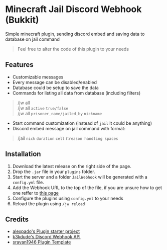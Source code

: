# Minecraft Jail Discord Webhook (Bukkit)

Simple minecraft plugin, sending discord embed and saving data to database on jail command

>Feel free to alter the code of this plugin to your needs

## Features
* Customizable messages
* Every message can be disabled/enabled
* Database could be setup to save the data
* Commands for listing all data from database (including filters)
> /jw all \
> /jw all `active` `true/false`\
> /jw all `prisoner_name/jailed_by` `nickname`
* Start command customization (instead of `jail` it could be anything)
* Discord embed message on jail command with format:
> /jail `nick` `duration` `cell` r:`reason handling spaces`


## Installation
1. Download the latest release on the right side of the page.
2. Drop the `.jar` file in your `plugins` folder.
3. Start the server and a folder `JailWebhook` will be generated with a `config.yml` file.
4. Add the Webhook URL to the top of the file, if you are unsure how to get one reffer to [this page](https://support.discord.com/hc/en-us/articles/228383668-Intro-to-Webhooks)
5. Configure the plugins using `config.yml` to your needs
6. Reload the plugin using `/jw reload`


## Credits
* [alexpado's Plugin starter project](https://github.com/alexpado/papermc-plugin-starter)
* [k3kdude's Discord Webhook API](https://gist.github.com/k3kdude/fba6f6b37594eae3d6f9475330733bdb)
* [sravan1946 Plugin Template](https://github.com/sravan1946/Minecraft-Server-Discord-Webhook)
